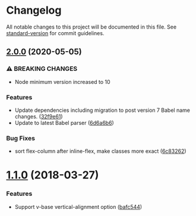 # Changelog

All notable changes to this project will be documented in this file. See [standard-version](https://github.com/conventional-changelog/standard-version) for commit guidelines.

## [2.0.0](https://github.com/observablehq/prettier-react-tachyons/compare/v1.1.0...v2.0.0) (2020-05-05)


### ⚠ BREAKING CHANGES

* Node minimum version increased to 10

### Features

* Update dependencies including migration to post version 7 Babel name changes. ([32f9e61](https://github.com/observablehq/prettier-react-tachyons/commit/32f9e61b946fcf83ffee4d1a83ba09178b672e5e))
* Update to latest Babel parser ([6d6a6b6](https://github.com/observablehq/prettier-react-tachyons/commit/6d6a6b694608c772e580f13605b40095be8ec19c))


### Bug Fixes

* sort flex-column after inline-flex, make classes more exact ([6c83262](https://github.com/observablehq/prettier-react-tachyons/commit/6c83262ca350d05a9d2c8f7f95ef08700adfc815))

<a name="1.1.0"></a>
# [1.1.0](https://github.com/observablehq/prettier-react-tachyons/compare/v1.0.1...v1.1.0) (2018-03-27)


### Features

* Support v-base vertical-alignment option ([bafc544](https://github.com/observablehq/prettier-react-tachyons/commit/bafc544))
